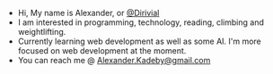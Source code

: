 - Hi, My name is Alexander, or [@Dirivial](https://dirivial.dev/)
- I am interested in programming, technology, reading, climbing and weightlifting.
- Currently learning web development as well as some AI. I'm more focused on web development at the moment.
- You can reach me @ Alexander.Kadeby@gmail.com

<!---
Dirivial/Dirivial is a ✨ special ✨ repository because its `README.md` (this file) appears on your GitHub profile.
You can click the Preview link to take a look at your changes.
--->
